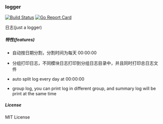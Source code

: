 ### logger

[![Build Status](https://travis-ci.org/gogather/logger.svg?branch=master)](https://travis-ci.org/gogather/logger) [![Go Report Card](https://goreportcard.com/badge/github.com/gogather/logger)](https://goreportcard.com/report/github.com/gogather/logger)

日志(just a logger)

##### 特性(features)

- 自动按日期分割，分割时间为每天 00:00:00 
- 分组打印日志，不同模块日志打印到分组日志目录中，并且同时打印总日志文件

- auto split log every day at 00:00:00
- group log, you can print log in different group, and summary log will be print at the same time

##### License

MIT License

